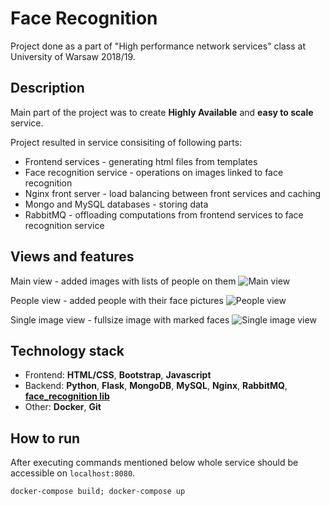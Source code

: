 # Face Recognition
Project done as a part of "High performance network services" class at University of Warsaw 2018/19.
## Description
Main part of the project was to create **Highly Available** and **easy to scale** service.

Project resulted in service consisiting of following parts:
- Frontend services - generating html files from templates
- Face recognition service - operations on images linked to face recognition
- Nginx front server - load balancing between front services and caching
- Mongo and MySQL databases - storing data
- RabbitMQ - offloading computations from frontend services to face recognition service

## Views and features
Main view - added images with lists of people on them
![Main view](https://i.imgur.com/uccqKEz.png)

People view - added people with their face pictures
![People view](https://i.imgur.com/ND0ESSD.png)

Single image view - fullsize image with marked faces
![Single image view](https://i.imgur.com/R6N2O80.png)

## Technology stack
- Frontend: **HTML/CSS**, **Bootstrap**, **Javascript**
- Backend: **Python**, **Flask**, **MongoDB**, **MySQL**, **Nginx**, **RabbitMQ**, **[face_recognition lib](https://github.com/ageitgey/face_recognition)**
- Other: **Docker**, **Git**

## How to run
After executing commands mentioned below whole service should be accessible on `localhost:8080`.

`docker-compose build;
docker-compose up`
